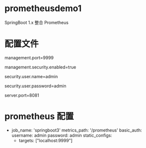 # prometheusdemo1
SpringBoot 1.x 整合 Prometheus


# 配置文件
management.port=9999

management.security.enabled=true

security.user.name=admin

security.user.password=admin


server.port=8081

# prometheus 配置
- job_name: 'springboot3'
 metrics_path: '/prometheus'
 basic_auth:
  username: admin
  password: admin
 static_configs:
  - targets: ["localhost:9999"]
   
